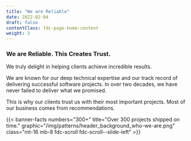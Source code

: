 ```yaml
---
title: "We are Reliable"
date: 2022-02-04
draft: false
contentClass: fdc-page-home-content
weight: 3
---
```


### We are Reliable. This Creates Trust.

We truly delight in helping clients achieve incredible results.

We are known for our deep technical expertise and our track record of delivering successful software projects. In over two decades, we have never failed to deliver what we promised.

This is why our clients trust us with their most important projects. Most of our business comes from recommendations.

{{< banner-facts numbers="300+" title="Over 300 projects shipped on time." graphic="/img/patterns/header_background_who-we-are.png" class="mt-16 mb-8 fdc-scroll fdc-scroll--slide-left" >}}